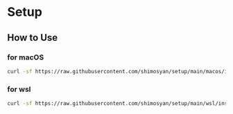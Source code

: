 # Setup

## How to Use

### for macOS

```bash
curl -sf https://raw.githubusercontent.com/shimosyan/setup/main/macos/install.sh | sh -s
```

### for wsl

```bash
curl -sf https://raw.githubusercontent.com/shimosyan/setup/main/wsl/install.sh | sh -s
```
